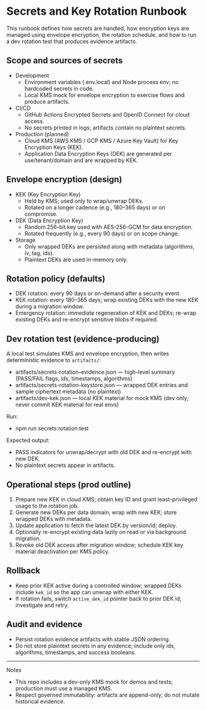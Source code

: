 # Secrets and Key Rotation Runbook

This runbook defines how secrets are handled, how encryption keys are managed using envelope encryption, the rotation schedule, and how to run a dev rotation test that produces evidence artifacts.

## Scope and sources of secrets

- Development
  - Environment variables (.env.local) and Node process env; no hardcoded secrets in code.
  - Local KMS mock for envelope encryption to exercise flows and produce artifacts.
- CI/CD
  - GitHub Actions Encrypted Secrets and OpenID Connect for cloud access.
  - No secrets printed in logs; artifacts contain no plaintext secrets.
- Production (planned)
  - Cloud KMS (AWS KMS / GCP KMS / Azure Key Vault) for Key Encryption Keys (KEK).
  - Application Data Encryption Keys (DEK) are generated per use/tenant/domain and are wrapped by KEK.

## Envelope encryption (design)

- KEK (Key Encryption Key)
  - Held by KMS; used only to wrap/unwrap DEKs.
  - Rotated on a longer cadence (e.g., 180–365 days) or on compromise.
- DEK (Data Encryption Key)
  - Random 256-bit key used with AES-256-GCM for data encryption.
  - Rotated frequently (e.g., every 90 days) or on scope change.
- Storage
  - Only wrapped DEKs are persisted along with metadata (algorithms, iv, tag, ids).
  - Plaintext DEKs are used in-memory only.

## Rotation policy (defaults)

- DEK rotation: every 90 days or on-demand after a security event.
- KEK rotation: every 180–365 days; wrap existing DEKs with the new KEK during a migration window.
- Emergency rotation: immediate regeneration of KEK and DEKs; re-wrap existing DEKs and re-encrypt sensitive blobs if required.

## Dev rotation test (evidence-producing)

A local test simulates KMS and envelope encryption, then writes deterministic evidence to `artifacts/`:

- artifacts/secrets-rotation-evidence.json — high-level summary (PASS/FAIL flags, ids, timestamps, algorithms)
- artifacts/secrets-rotation-keystore.json — wrapped DEK entries and sample ciphertext metadata (no plaintext)
- artifacts/dev-kek.json — local KEK material for mock KMS (dev only; never commit KEK material for real envs)

Run:

- npm run secrets:rotation:test

Expected output:

- PASS indicators for unwrap/decrypt with old DEK and re-encrypt with new DEK.
- No plaintext secrets appear in artifacts.

## Operational steps (prod outline)

1) Prepare new KEK in cloud KMS; obtain key ID and grant least-privileged usage to the rotation job.
2) Generate new DEKs per data domain; wrap with new KEK; store wrapped DEKs with metadata.
3) Update application to fetch the latest DEK by version/id; deploy.
4) Optionally re-encrypt existing data lazily on read or via background migration.
5) Revoke old DEK access after migration window; schedule KEK key material deactivation per KMS policy.

## Rollback

- Keep prior KEK active during a controlled window; wrapped DEKs include `kek_id` so the app can unwrap with either KEK.
- If rotation fails, switch `active_dek_id` pointer back to prior DEK id; investigate and retry.

## Audit and evidence

- Persist rotation evidence artifacts with stable JSON ordering.
- Do not store plaintext secrets in any evidence; include only ids, algorithms, timestamps, and success booleans.

---

Notes

- This repo includes a dev-only KMS mock for demos and tests; production must use a managed KMS.
- Respect governed immutability: artifacts are append-only; do not mutate historical evidence.
